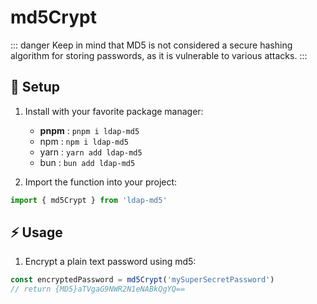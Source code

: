 # md5Crypt

::: danger
Keep in mind that MD5 is not considered a secure hashing algorithm for storing passwords, as it is vulnerable to various attacks.
:::

## 🚀 Setup

1. Install with your favorite package manager:
   - **pnpm** : `pnpm i ldap-md5`
   - npm : `npm i ldap-md5`
   - yarn : `yarn add ldap-md5`
   - bun : `bun add ldap-md5`

2. Import the function into your project:
```ts
import { md5Crypt } from 'ldap-md5'
```

## ⚡️ Usage

1. Encrypt a plain text password using md5:
```ts
const encryptedPassword = md5Crypt('mySuperSecretPassword')
// return {MD5}aTVgaG9NWR2N1eNABkQgYQ==
```
